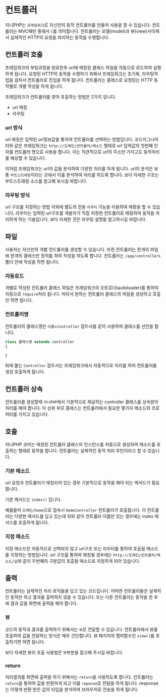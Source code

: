# 컨트롤러
지니PHP는 `프레임워크`로 자신만의 동작 컨트롤러를 만들어 사용을 할 수 있습니다. 컨트롤러는 MVC패턴 중에서 `C`를 의미합니다.
컨트롤러는 모델(model)과 뷰(view)사이에서 실제적인 HTTP의 요청을 처리하는 동작을 수행합니다.





## 컨트롤러 호출
프레임워크의 부팅과정을 완료한후 url에 매칭된 클래스 파일을 자동으로 로드하여 실행하게 됩니다.
요청된 HTTP의 동작을 수행하기 위해서 프레임워크는 초기화, 라우팅작업을 걸처서 컨트롤러로 진입을 하게 됩니다.
컨트롤러는 클래스로 요청된는 HTTP 동작별로 개별 작성을 하게 됩니다.

프레임워크가 컨트롤러를 찾아 호출하는 방법은 2가지 입니다.
* url 매칭
* 라우팅

### url 방식
url 매칭은 입력된 url정보값을 통하여 컨트롤러를 선택하는 방법입니다. 코드이그나이터와 같은 프레임워크는 `http://도메인/컨트롤러/메소드` 형태로 url 입력값의 첫번째 인자를 컨트롤러 명으로 사용을 합니다.
이는 직관적으로 url의 주소만 가지고도 동작처리를 예상할 수 있습니다.

이처럼 프레임워크는 url의 값을 분석하여 다양한 처리를 하게 됩니다. url의 분석은 보통 `부트스트래핑`이라는 곳에서 이를 분석하여 처리를 하도록 합니다.
보다 자세한 구조는 부트스트래핑 소스를 참고해 보시길 바랍니다.

### 라우팅 방식
url 구조를 지정하는 방법 이외에 별도의 전용 `라우터` 기능을 이용하여 매핑을 할 수 있습니다. 라우터는 입력된 url구조를 개발자가 직접 지정한 컨트롤러로 매핑하여 동작을 처리하게 하는 기술입니다.
보다 자세한 것은 라우팅 설명을 참고하시길 바랍니다.


## 파일
사용자는 자신만의 개별 컨드롤러를 생성할 수 있습니다. 
또한 컨트롤러는 한개의 파일에 한개의 클래스만 정의를 하여 작성을 하도록 합니다. 컨트롤러는 `/app/controllers` 폴더 안에 작성을 하면 됩니다.

### 자동로드
개별로 작성된 컨트롤러 클래스 파일은 프레임워크의 오토로더(autoloader)를 통하여 자동으로 `require`처리 됩니다. 
따라서 원하는 컨트롤러 클래스의 파일을 생성하고 호출만 하면 됩니다. 

### 컨트롤러명
컨트롤러의 클래스명은 `이름`+`Controller` 접두사를 같이 사용하여 클래스를 선언을 합니다.

```php
class 클래스명 extends controller
{

}
```
뒤에 붙는 `Controller` 접두사는 프레임워크에서 자동적으로 처리를 하여 컨트롤러를 생성 호출하게 됩니다.



## 컨트롤러 상속
컨트롤러를 생성할때 `지니PHP`에서 기본적으로 제공하는 controller 클래스를 상속받아 처리를 해야 합니다. 
이 상위 부모 클래스는 컨트롤러에서 필요한 몇가지 메소드와 프로퍼티를 가지고 있습니다.


## 호출
지니PHP 코어는 매칭된 컨트롤러 클래스의 인스턴스를 자동으로 생성하여 메소드를 호출하는 형태로 동작을 합니다. 
컨트롤러는 실제적인 동작 처리 루틴이라고 할 수 있습니다.


### 기본 메소드
url 요청과 컨트롤러가 매칭되어 있는 경우 기본적으로 동작을 해야 되는 메서드가 필요합니다.

기본 메서드는 `index()` 입니다.

예를들어 `도메인/home`으로 접속시 `HomeController` 컨트롤러가 호출됩니다. 이 컨트롤러는 다양한 매서드를 담고 있는데
위와 같이 컨트롤러 이름만 있는 경우에는 index 매서스를 호출하게 됩니다.


### 지정 메소드
지정 메소드란 자동적으로 선택되지 않고 url구조 또는 라우터를 통하여 호출될 메소드를 지정하는 방법입니다.
url 구조를 통하여 매칭될 경우에는 `http://도메인/컨트롤러/메소드/값`와 같이 두번째의 구분값이 호출될 매소드로 지정하게 되어 있습니다.


## 출력
컨트롤러는 실제적인 처리 로직들을 담고 있는 코드입니다. 
어떠한 컨트롤러들은 실제적인 동작만 하고 결과를 출력하지 않을 수 있습니다. 또는 다른 컨트롤러는 동작을 한 후에 결과 값을 화면에 출력을 해야 합니다.

### 뷰
코드의 동작과 결과를 출력하기 위해서는 `뷰`로 전달할 수 있습니다. 
컨트롤러에서 뷰를 호출하여 값을 전달하는 방식은 매우 간단합니다. 뷰 페키지의 헬퍼함수인 `view()`를 호출하기면 하면 됩니다.

보다 자세한 뷰의 호출 사용법은 `뷰`부분을 참고해 주시길 바랍니다.

### return
처리결과를 화면에 출력을 하기 위해서는 `return`을 사용하도록 합니다. 컨트롤러는 `return`을 통하여 값을 반환하게 되고 이를 `reponse`로 전달을 하게 됩니다.
response는 이렇게 반환 받은 값의 타입을 분석하여 브라우저로 전송을 하게 됩니다.

